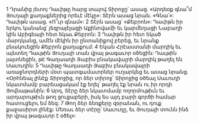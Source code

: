 1 Դրանից յետոյ Դաւիթը հարց տալով Տիրոջը՝ ասաց. «Արդեօք գնա՞մ Յուդայի քաղաքներից որեւէ մէկը»: Տէրն ասաց նրան. «Գնա՛»: Դաւիթն ասաց. «Ո՞ւր գնամ»: 2 Տէրն ասաց՝ «Քեբրոն»: Դաւիթն իր երկու կանանց՝ յեզրայէլացի Աքինովամի եւ կարմեղացի Նաբաղի կին Աբիգեայի հետ եկաւ Քեբրոն: 3 Դաւիթն իր հետ եկած մարդկանց, ամէն մէկին իր ընտանիքով բերեց, եւ նրանք բնակուեցին Քեբրոն քաղաքում: 4 Եկան Հրէաստանի մարդիկ եւ այնտեղ Դաւթին Յուդայի տան վրայ թագաւոր օծեցին: Դաւթին յայտնեցին, թէ Գաղաադի Յաբիս բնակավայրի մարդիկ թաղել են Սաւուղին: 5 Դաւիթը Գաղաադի Յաբիս բնակավայրի առաջնորդների մօտ պատգամաւորներ ուղարկեց եւ ասաց նրանց. «Օրհնեալ լինէք Տիրոջից, որ ձեր տիրոջ՝ Տիրոջից օծեալ Սաւուղի նկատմամբ բարեացակամ էք եղել՝ թաղել էք նրան ու իր որդի Յովնաթանին: 6 Արդ, Տէրը ձեր նկատմամբ ողորմութիւն եւ արդարութիւն թող ցուցաբերի, իսկ ես այդ բարի գործի համար հատուցելու եմ ձեզ: 7 Թող ձեր ձեռքերը զօրանան, ու դուք քաջասիրտ լինէք: Մեռաւ ձեր տէրը՝ Սաւուղը, եւ Յուդայի տունն ինձ իր վրայ թագաւոր է օծել»:
